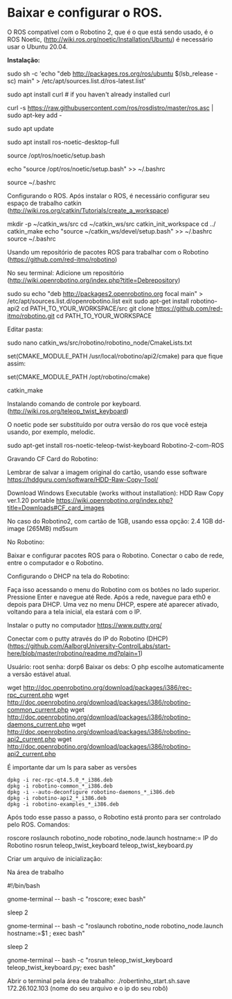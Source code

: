 # Baixar e configurar o ROS.
O ROS compatível com o Robotino 2, que é o que está sendo usado, é o ROS Noetic, (http://wiki.ros.org/noetic/Installation/Ubuntu) é necessário usar o Ubuntu 20.04. 

**Instalação:**

sudo sh -c 'echo "deb http://packages.ros.org/ros/ubuntu $(lsb_release -sc) main" > /etc/apt/sources.list.d/ros-latest.list'

sudo apt install curl # if you haven't already installed curl

curl -s https://raw.githubusercontent.com/ros/rosdistro/master/ros.asc | sudo apt-key add -

sudo apt update

sudo apt install ros-noetic-desktop-full

source /opt/ros/noetic/setup.bash

echo "source /opt/ros/noetic/setup.bash" >> ~/.bashrc

source ~/.bashrc


Configurando o ROS.
Após instalar o ROS, é necessário configurar seu espaço de trabalho catkin (http://wiki.ros.org/catkin/Tutorials/create_a_workspace)

 mkdir -p ~/catkin_ws/src
 cd ~/catkin_ws/src
 catkin_init_workspace
 cd ../
 catkin_make
 echo "source ~/catkin_ws/devel/setup.bash" >> ~/.bashrc
 source ~/.bashrc

Usando um repositório de pacotes ROS para trabalhar com o Robotino
(https://github.com/red-itmo/robotino)

No seu terminal:
Adicione um repositório 
(http://wiki.openrobotino.org/index.php?title=Debrepository)

sudo su
echo "deb http://packages2.openrobotino.org focal main" > /etc/apt/sources.list.d/openrobotino.list
exit
sudo apt-get install robotino-api2
cd PATH_TO_YOUR_WORKSPACE/src
git clone https://github.com/red-itmo/robotino.git
cd PATH_TO_YOUR_WORKSPACE

Editar pasta:

sudo nano catkin_ws/src/robotino/robotino_node/CmakeLists.txt 

set(CMAKE_MODULE_PATH /usr/local/robotino/api2/cmake)
para que fique assim:

set(CMAKE_MODULE_PATH /opt/robotino/cmake)

catkin_make

Instalando comando de controle por keyboard.
(http://wiki.ros.org/teleop_twist_keyboard)

O noetic pode ser substituído por outra versão do ros que você esteja usando, por exemplo, melodic.

sudo apt-get install ros-noetic-teleop-twist-keyboard
Robotino-2-com-ROS

Gravando CF Card do Robotino:

Lembrar de salvar a imagem original do cartão, usando esse software
https://hddguru.com/software/HDD-Raw-Copy-Tool/

Download Windows Executable (works without installation): HDD Raw Copy ver.1.20 portable
https://wiki.openrobotino.org/index.php?title=Downloads#CF_card_images

No caso do Robotino2, com cartão de 1GB, usando essa opção:
2.4 
1GB 
dd-image (265MB) md5sum

No Robotino:

Baixar e configurar pacotes ROS para o Robotino.
Conectar o cabo de rede, entre o computador e o Robotino.

Configurando o DHCP na tela do Robotino:

Faça isso acessando o menu do Robotino com os botões no lado superior. Pressione Enter e navegue até Rede. Após a rede, navegue para eth0 e depois para DHCP. Uma vez no menu DHCP, espere até aparecer ativado, voltando para a tela inicial,  ela estará com o IP.

Instalar o putty no computador https://www.putty.org/

Conectar com o putty através do IP do Robotino (DHCP)
(https://github.com/AalborgUniversity-ControlLabs/start-here/blob/master/robotino/readme.md?plain=1)

Usuário: root
senha: dorp6 
Baixar os debs:
O php escolhe automaticamente a versão estável atual.

wget http://doc.openrobotino.org/download/packages/i386/rec-rpc_current.php
 wget http://doc.openrobotino.org/download/packages/i386/robotino-common_current.php
wget http://doc.openrobotino.org/download/packages/i386/robotino-daemons_current.php
wget http://doc.openrobotino.org/download/packages/i386/robotino-api2_current.php
wget http://doc.openrobotino.org/download/packages/i386/robotino-api2_current.php

É importante dar um ls para saber as versões
   
    dpkg -i rec-rpc-qt4.5.0_*_i386.deb
    dpkg -i robotino-common_*_i386.deb
    dpkg -i --auto-deconfigure robotino-daemons_*_i386.deb
    dpkg -i robotino-api2_*_i386.deb
    dpkg -i robotino-examples_*_i386.deb

Após todo esse passo a passo, o Robotino está pronto para ser controlado pelo ROS.
Comandos:

roscore
roslaunch robotino_node robotino_node.launch hostname:= IP do Robotino
rosrun teleop_twist_keyboard teleop_twist_keyboard.py

Criar um arquivo de inicialização: 

Na área de trabalho

#!/bin/bash

gnome-terminal -- bash -c "roscore; exec bash"

sleep 2

gnome-terminal -- bash -c "roslaunch robotino_node robotino_node.launch hostname:=$1
; exec bash"

sleep 2

gnome-terminal -- bash -c "rosrun teleop_twist_keyboard teleop_twist_keyboard.py; exec bash"

Abrir o terminal pela área de trabalho: ./robertinho_start.sh.save 172.26.102.103 (nome do seu arquivo e o ip do seu robô)
